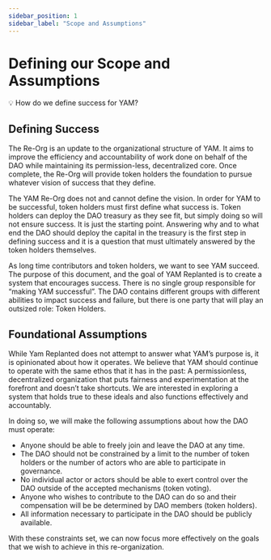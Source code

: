 ```yaml
---
sidebar_position: 1
sidebar_label: "Scope and Assumptions"
---
```


# Defining our Scope and Assumptions

<aside>
💡 How do we define success for YAM?

</aside>

## Defining Success

The Re-Org is an update to the organizational structure of YAM. It aims to improve the efficiency and accountability of work done on behalf of the DAO while maintaining its permission-less, decentralized core. Once complete, the Re-Org will provide token holders the foundation to pursue whatever vision of success that they define.

The YAM Re-Org does not and cannot define the vision. In order for YAM to be successful, token holders must first define what success is. Token holders can deploy the DAO treasury as they see fit, but simply doing so will not ensure success. It is just the starting point. Answering why and to what end the DAO should deploy the capital in the treasury is the first step in defining success and it is a question that must ultimately answered by the token holders themselves.

As long time contributors and token holders, we want to see YAM succeed. The purpose of this document, and the goal of YAM Replanted is to create a system that encourages success. There is no single group responsible for “making YAM successful”.  The DAO contains different groups with different abilities to impact success and failure, but there is one party that will play an outsized role: Token Holders.

## Foundational Assumptions

While Yam Replanted does not attempt to answer what YAM’s purpose is, it is opinionated about how it operates. We believe that YAM should continue to operate with the same ethos that it has in the past: A permissionless, decentralized organization that puts fairness and experimentation at the forefront and doesn’t take shortcuts. We are interested in exploring a system that holds true to these ideals and also functions effectively and accountably.

In doing so, we will make the following assumptions about how the DAO must operate:

- Anyone should be able to freely join and leave the DAO at any time.
- The DAO should not be constrained by a limit to the number of token holders or the number of actors who are able to participate in governance.
- No individual actor or actors should be able to exert control over the DAO outside of the accepted mechanisms (token voting).
- Anyone who wishes to contribute to the DAO can do so and their compensation will be be determined by DAO members (token holders).
- All information necessary to participate in the DAO should be publicly available.

With these constraints set, we can now focus more effectively on the goals that we wish to achieve in this re-organization.
